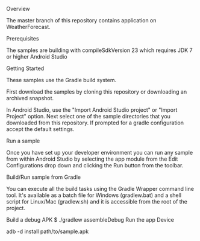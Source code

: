 Overview

The master branch of this repository contains application on WeatherForecast.

Prerequisites

The samples are building with compileSdkVersion 23 which requires JDK 7 or higher
Android Studio

Getting Started

These samples use the Gradle build system.

First download the samples by cloning this repository or downloading an archived snapshot.

In Android Studio, use the "Import Android Studio project" or "Import Project" option. Next select one of the sample directories that you downloaded from this repository. If prompted for a gradle configuration accept the default settings.

Run a sample

Once you have set up your developer environment you can run any sample from within Android Studio by selecting the app module from the Edit Configurations drop down and clicking the Run button from the toolbar.

Build/Run sample from Gradle

You can execute all the build tasks using the Gradle Wrapper command line tool. It's available as a batch file for Windows (gradlew.bat) and a shell script for Linux/Mac (gradlew.sh) and it is accessible from the root of the project.

Build a debug APK
$ ./gradlew assembleDebug
Run the app
Device

adb -d install path/to/sample.apk
